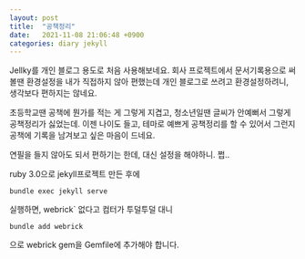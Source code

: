 ```yaml
---
layout: post
title:  "공책정리"
date:   2021-11-08 21:06:48 +0900
categories: diary jekyll
---
```


Jellky를 개인 블로그 용도로 처음 사용해보네요.
회사 프로젝트에서 문서기록용으로 써볼땐 환경설정을 내가 직접하지 않아 편했는데
개인 블로그로 쓰려고 환경설정하려니, 생각보다 편하지는 않네요.

초등학교땐 공책에 뭔가를 적는 게 그렇게 지겹고, 청소년일땐 글씨가 안예뻐서 그렇게 공책정리가 싫었는데.
이젠 나이도 들고, 테마로 예쁘게 공책정리를 할 수 있어서 그런지 공책에 기록을 남겨보고 싶은 마음이 드네요.

연필을 들지 않아도 되서 편하기는 한데, 대신 설정을 해야하니. 쩝..

ruby 3.0으로 jekyll프로젝트 만든 후에

    bundle exec jekyll serve

실행하면, webrick` 없다고 컴터가 투덜투덜 대니 

    bundle add webrick

으로 webrick gem을 Gemfile에 추가해야 합니다.

